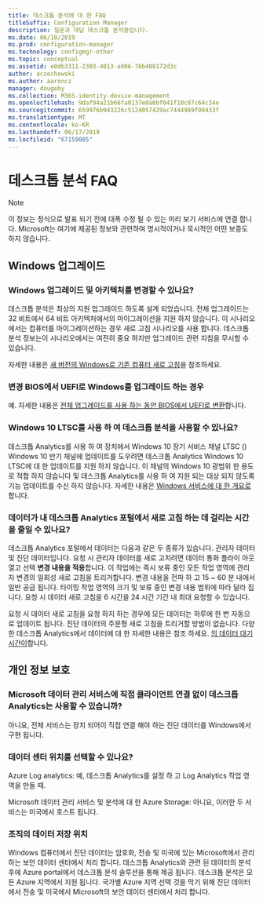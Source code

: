```yaml
---
title: 데스크톱 분석에 대 한 FAQ
titleSuffix: Configuration Manager
description: 질문과 대답 데스크톱 분석용입니다.
ms.date: 06/10/2019
ms.prod: configuration-manager
ms.technology: configmgr-other
ms.topic: conceptual
ms.assetid: e0db3311-2303-4013-a906-76b408172d3c
author: aczechowski
ms.author: aaroncz
manager: dougeby
ms.collection: M365-identity-device-management
ms.openlocfilehash: 9daf94a21b66fa0137e0a6bf041f10c87c64c34e
ms.sourcegitcommit: 659976b943226c5124057429ac7444989f98433f
ms.translationtype: MT
ms.contentlocale: ko-KR
ms.lasthandoff: 06/17/2019
ms.locfileid: "67159085"
---
```

# <a name="desktop-analytics-faq"></a>데스크톱 분석 FAQ

> [!Note]  
> 이 정보는 정식으로 발표 되기 전에 대폭 수정 될 수 있는 미리 보기 서비스에 연결 합니다. Microsoft는 여기에 제공된 정보와 관련하여 명시적이거나 묵시적인 어떤 보증도 하지 않습니다.  

## <a name="windows-upgrade"></a>Windows 업그레이드

### <a name="can-i-upgrade-windows-and-change-architecture"></a>Windows 업그레이드 및 아키텍처를 변경할 수 있나요?

데스크톱 분석은 최상의 지원 업그레이드 하도록 설계 되었습니다. 전체 업그레이드는 32 비트에서 64 비트 아키텍처에서의 마이그레이션을 지원 하지 않습니다. 이 시나리오에서는 컴퓨터를 마이그레이션하는 경우 새로 고침 시나리오를 사용 합니다. 데스크톱 분석 정보는이 시나리오에서는 여전히 중요 하지만 업그레이드 관련 지침을 무시할 수 있습니다.

자세한 내용은 [새 버전의 Windows로 기존 컴퓨터 새로 고침](/sccm/osd/deploy-use/refresh-an-existing-computer-with-a-new-version-of-windows)을 참조하세요.

### <a name="can-i-change-from-bios-to-uefi-when-upgrading-windows"></a>변경 BIOS에서 UEFI로 Windows를 업그레이드 하는 경우

예. 자세한 내용은 [전체 업그레이드를 사용 하는 동안 BIOS에서 UEFI로 변환](/sccm/osd/deploy-use/task-sequence-steps-to-manage-bios-to-uefi-conversion#convert-from-bios-to-uefi-during-an-in-place-upgrade)합니다.

### <a name="can-i-use-desktop-analytics-with-windows-10-ltsc"></a>Windows 10 LTSC를 사용 하 여 데스크톱 분석을 사용할 수 있나요?

데스크톱 Analytics를 사용 하 여 장치에서 Windows 10 장기 서비스 채널 LTSC () Windows 10 반기 채널에 업데이트를 도우려면 데스크톱 Analytics Windows 10 LTSC에 대 한 업데이트를 지원 하지 않습니다. 이 채널의 Windows 10 광범위 한 용도로 적합 하지 않습니다 및 데스크톱 Analytics를 사용 하 여 지원 되는 대상 되지 않도록 기능 업데이트를 수신 하지 않습니다. 자세한 내용은 [Windows 서비스에 대 한 개요로](https://docs.microsoft.com/windows/deployment/update/waas-overview#long-term-servicing-channel)합니다.

### <a name="can-i-reduce-the-amount-of-time-it-takes-for-data-to-refresh-in-my-desktop-analytics-portal"></a>데이터가 내 데스크톱 Analytics 포털에서 새로 고침 하는 데 걸리는 시간을 줄일 수 있나요?

데스크톱 Analytics 포털에서 데이터는 다음과 같은 두 종류가 있습니다. 관리자 데이터 및 진단 데이터입니다. 요청 시 관리자 데이터를 새로 고치려면 데이터 통화 플라이 아웃 열고 선택 **변경 내용을 적용**합니다. 이 작업에는 즉시 보류 중인 모든 작업 영역에 관리자 변경의 일회성 새로 고침을 트리거합니다. 변경 내용을 전파 하 고 15 ~ 60 분 내에서 일반 공급 됩니다. 타이밍 작업 영역의 크기 및 보류 중인 변경 내용 범위에 따라 달라 집니다. 요청 시 데이터 새로 고침을 6 시간을 24 시간 기간 내 최대 요청할 수 있습니다. 

요청 시 데이터 새로 고침을 요청 하지 하는 경우에 모든 데이터는 하루에 한 번 자동으로 업데이트 됩니다. 진단 데이터의 주문형 새로 고침을 트리거할 방법이 없습니다. 다양 한 데스크톱 Analytics에서 데이터에 대 한 자세한 내용은 참조 하세요. [의 데이터 대기 시간이](/sccm/desktop-analytics/troubleshooting#data-latency)합니다.


## <a name="privacy"></a>개인 정보 보호

### <a name="can-desktop-analytics-be-used-without-a-direct-client-connection-to-the-microsoft-data-management-service"></a>Microsoft 데이터 관리 서비스에 직접 클라이언트 연결 없이 데스크톱 Analytics는 사용할 수 있습니까?

아니요, 전체 서비스는 장치 되어이 직접 연결 해야 하는 진단 데이터를 Windows에서 구현 됩니다.

### <a name="can-i-choose-the-data-center-location"></a>데이터 센터 위치를 선택할 수 있나요?

Azure Log analytics: 예, 데스크톱 Analytics를 설정 하 고 Log Analytics 작업 영역을 만들 때.

Microsoft 데이터 관리 서비스 및 분석에 대 한 Azure Storage: 아니요, 이러한 두 서비스는 미국에서 호스트 됩니다.

### <a name="where-is-my-organizations-data-stored"></a>조직의 데이터 저장 위치

Windows 컴퓨터에서 진단 데이터는 암호화, 전송 및 미국에 있는 Microsoft에서 관리 하는 보안 데이터 센터에서 처리 합니다. 데스크톱 Analytics와 관련 된 데이터의 분석 후에 Azure portal에서 데스크톱 분석 솔루션을 통해 제공 됩니다. 데스크톱 분석은 모든 Azure 지역에서 지원 됩니다. 국가별 Azure 지역 선택 것을 막기 위해 진단 데이터에서 전송 및 미국에서 Microsoft의 보안 데이터 센터에서 처리 합니다.
